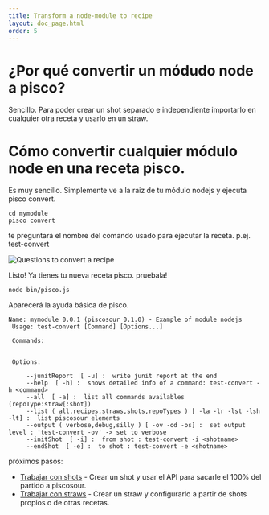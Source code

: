 ```yaml
---
title: Transform a node-module to recipe
layout: doc_page.html
order: 5
---
```


# ¿Por qué convertir un módudo node a pisco?

Sencillo. Para poder crear un shot separado e independiente importarlo en cualquier otra receta y usarlo en un straw.


# Cómo convertir cualquier módulo node en una receta pisco.

Es muy sencillo. Simplemente ve a la raiz de tu módulo nodejs y ejecuta pisco convert.

    cd mymodule
    pisco convert

te preguntará el nombre del comando usado para ejecutar la receta. p.ej. test-convert

![Questions to convert a recipe](images/convert1.png)

Listo! Ya tienes tu nueva receta pisco. pruebala!

    node bin/pisco.js

Aparecerá la ayuda básica de pisco.

```
Name: mymodule 0.0.1 (piscosour 0.1.0) - Example of module nodejs
 Usage: test-convert [Command] [Options...]

 Commands:


 Options:

	 --junitReport  [ -u] :  write junit report at the end
	 --help  [ -h] :  shows detailed info of a command: test-convert -h <command>
	 --all  [ -a] :  list all commands availables (repoType:straw[:shot])
	 --list ( all,recipes,straws,shots,repoTypes ) [ -la -lr -lst -lsh -lt] :  list piscosour elements
	 --output ( verbose,debug,silly ) [ -ov -od -os] :  set output level : 'test-convert -ov' -> set to verbose
	 --initShot  [ -i] :  from shot : test-convert -i <shotname>
	 --endShot  [ -e] :  to shot : test-convert -e <shotname>

```

próximos pasos:

* [Trabajar con shots](shots.md) - Crear un shot y usar el API para sacarle el 100% del partido a piscosour.
* [Trabajar con straws](straws.md) - Crear un straw y configurarlo a partir de shots propios o de otras recetas.
